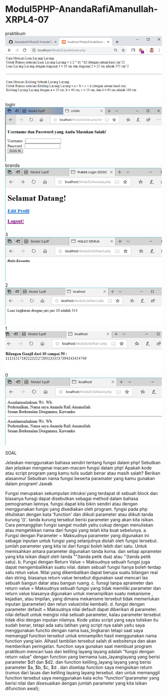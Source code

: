# Modul5PHP-AnandaRafiAmanullah-XRPL4-07
praktikum
![alttext](https://github.com/Anandarafi/Modul5PHP-AnandaRafiAmanullah-XRPL4-07/blob/master/praktikum.PNG)
login
![alttext](https://github.com/Anandarafi/Modul5PHP-AnandaRafiAmanullah-XRPL4-07/blob/master/login.PNG)
branda
![alttext](https://github.com/Anandarafi/Modul5PHP-AnandaRafiAmanullah-XRPL4-07/blob/master/beranda.php.PNG)
3
![alttext](https://github.com/Anandarafi/Modul5PHP-AnandaRafiAmanullah-XRPL4-07/blob/master/3.PNG)
2
![alttext](https://github.com/Anandarafi/Modul5PHP-AnandaRafiAmanullah-XRPL4-07/blob/master/2.PNG)
1
![alttext](https://github.com/Anandarafi/Modul5PHP-AnandaRafiAmanullah-XRPL4-07/blob/master/1.PNG)
0
![alttext](https://github.com/Anandarafi/Modul5PHP-AnandaRafiAmanullah-XRPL4-07/blob/master/0.PNG)


SOAL

Jelaskan menggunakan bahasa sendiri tentang fungsi dalam php!
Sebutkan dan jelaskan mengenai macam-macam fungsi dalam php!
Apakah kode atau script program yang kamu tulis sudah benar atau masih salah? Berikan alasanmu! Sebutkan nama fungsi beserta paramater yang kamu gunakan dalam program!
Jawab

Fungsi merupakan sekumpulan intruksi yang terdapat di sebuah block dan biasanya funsgi dapat disebutkan sebagai method dalam bahasa pemograman lainnya. fungsi dapat kita bikin sendiri atau dengan menggunakan fungsi yang disediakan oleh program. fyngsi pada php dituliskan dengan kata 'function' dan diikuti parameter atau diikuti tanda kurung '()'. tanda kurung tersebut berisi parameter yang akan kita isikan. Cara pemanggilan fungsi sangat mudah yaitu cukup dengan menuliskan atau mengetikkan nama dari fungsi yang telah kita buat sebelunya.
a. Fungsi dengan Parameter = Maksudnya parameter yang digunakan ini sebagai inputan untuk fungsi yang selanjutnya diolah oleh fungsi tersebut. jumlah parameter yang kita isi dari fungsi boleh lebih dari satu. Untuk memisahkan antara parameter digunakan tanda koma. dan setiap aprameter yang kita isikan diapit oleh tanda ""(tanda petik dua) atau ''(tanda petik satu). b. Fungsi dengan Return Value = Maksudnya sebuah fungsi juga dapat mengembalikkan suatu nilai. dalam sebuah fungsi hanya boleh terdap satu retun value. Nilai yang dikembalikan dapat berupa suatu bilangan real dan string. biasanya return value tersebut digunakan saat mencari las sebuah bangun datar atau bangun ruang. c. funsgi tanpa aprameter dan return value = Maksudnya sebuah fungsi yang tidak memiliki parameter dan return value biasanya digunakan untuk menampilkan suatu mekanisme , kejadian, atau tmpilan, yang dimana mekanisme tersebut tidak memerlukan inputan (parameter) dan retun value(nilai kembali). d. fungsi dengan parameter default = Maksudnya nilai default dapat diberikan di parameter. nilai default untuk mengisi nilai sebuah parameter, kalau parameter tersebut tidak diisi dengan inputan nilainya.
Kode yatau script yang saya tuliskan itu sudah benar, tetapi ada satu latihan yang script nya salah yaitu saya menggunakan functio dengan nama luas_lingkaran tetapi saat saya memanggil function tersebut untuk emnampilkn hasil menggunakan nama function yang lain. Alhasil tambilan tersebut salah di websitenya dan akan memberikan peringatan. function saya gunakan saat membuat program praktikum mencari luas dan keliling layang layang adalah "fungsi dengan return value" dengan function yang bernama luas_layanglayang yang berisi parameter $d1 dan $d2. dan function keliling_layang layang yang berisi parameter $a, $b, $c, $d . dan disetiap function saya mengisikan return (rumus dari lauas dan keliling layang layang tersebut. dan untuk memanggil function tersebut saya menggunakan kata echo "function"(parameter yang berisi nilai dan disesuaikan dengan jumlah parameter yang kita isikan difunction awal);
